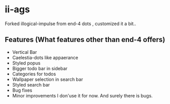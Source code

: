 # ii-ags
Forked illogical-impulse from end-4 dots , customized it a bit..
## Features (What features other than end-4 offers)
- Vertical Bar
- Caelestia-dots like appaerance
- Styled popus
- Bigger todo bar in sidebar
- Categories for todos
- Wallpaper selection in search bar
- Styled search bar
- Bug fixes
- Minor improvements
I don'use it for now. And surely there is bugs. 
